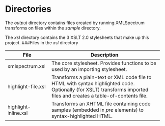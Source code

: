 Directories=======The *output* directory contains files created by running XMLSpectrum transforms on files within the *sample* directory.The *xsl* directory contains the 3 XSLT 2.0 stylesheets that make up this project.###Files in the *xsl* directory<table><thead><tr><th>File</th><th>Description</th></tr></thead><tbody><tr><td>xmlspectrum.xsl</td><td>The core stylesheet. Provides functions to be used by an importing stylesheet.</td></tr><tr><td>highlight-file.xsl</td><td>Transforms a plain-text or XML code file to HTML with syntax highlighted code. Optionally (for XSLT) transforms imported files and creates a table-of-contents file.</td></tr><tr><td>highlight-inline.xsl</td><td>Transforms an XHTML file containing code samples (embedded in <I>pre</I> elements) to syntax-highlighted HTML.</td></tr></tbody></table>